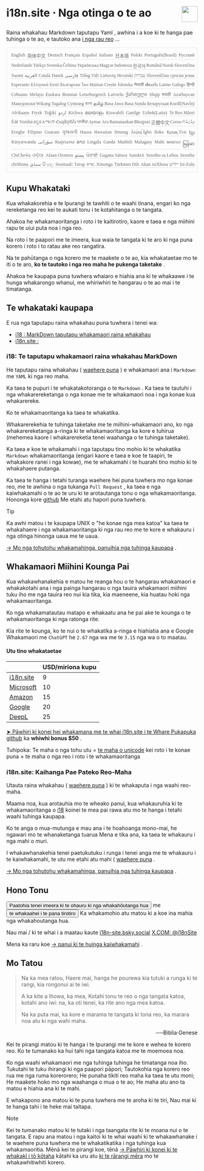 <h1 style="display:flex;justify-content:space-between">i18n.site ⋅ Nga otinga o te ao<img src="//p.3ti.site/logo.svg" style="user-select:none;margin-top:-1px;width:42px"></h1>

Raina whakahau Markdown taputapu Yaml , awhina i a koe ki te hanga pae tuhinga o te ao, e tautoko ana [i nga rau reo](/i18/LANG_CODE) ...

<pre class="langli" style="display:flex;flex-wrap:wrap;background:transparent;border:1px solid #eee;font-size:12px;box-shadow:0 0 3px inset #eee;padding:12px 5px 4px 12px;justify-content:space-between;"><style>pre.langli i{font-weight:300;font-family:s;margin-right:2px;margin-bottom:8px;font-style:normal;color:#666;border-bottom:1px dashed #ccc;}</style><i>English</i><i>简体中文</i><i>Deutsch</i><i>Français</i><i>Español</i><i>Italiano</i><i>日本語</i><i>Polski</i><i>Português(Brasil)</i><i>Русский</i><i>Nederlands</i><i>Türkçe</i><i>Svenska</i><i>Čeština</i><i>Українська</i><i>Magyar</i><i>Indonesia</i><i>한국어</i><i>Română</i><i>Norsk</i><i>Slovenčina</i><i>Suomi</i><i>العربية</i><i>Català</i><i>Dansk</i><i>فارسی</i><i>Tiếng Việt</i><i>Lietuvių</i><i>Hrvatski</i><i>עברית</i><i>Slovenščina</i><i>српски језик</i><i>Esperanto</i><i>Ελληνικά</i><i>Eesti</i><i>Български</i><i>ไทย</i><i>Haitian Creole</i><i>Íslenska</i><i>नेपाली</i><i>తెలుగు</i><i>Latine</i><i>Galego</i><i>हिन्दी</i><i>Cebuano</i><i>Melayu</i><i>Euskara</i><i>Bosnian</i><i>Letzeburgesch</i><i>Latviešu</i><i>ქართული</i><i>Shqip</i><i>मराठी</i><i>Azərbaycan</i><i>Македонски</i><i>Wikang Tagalog</i><i>Cymraeg</i><i>বাংলা</i><i>தமிழ்</i><i>Basa Jawa</i><i>Basa Sunda</i><i>Беларуская</i><i>Kurdî(Navîn)</i><i>Afrikaans</i><i>Frysk</i><i>Toğikī</i><i>اردو</i><i>Kichwa</i><i>മലയാളം</i><i>Kiswahili</i><i>Gaeilge</i><i>Uzbek(Latin)</i><i>Te Reo Māori</i><i>Èdè Yorùbá</i><i>ಕನ್ನಡ</i><i>አማርኛ</i><i>Հայերեն</i><i>অসমীয়া</i><i>Aymar Aru</i><i>Bamanankan</i><i>Bhojpuri</i><i>正體中文</i><i>Corsu</i><i>ދިވެހިބަސް</i><i>Eʋegbe</i><i>Filipino</i><i>Guarani</i><i>ગુજરાતી</i><i>Hausa</i><i>Hawaiian</i><i>Hmong</i><i>Ásụ̀sụ́ Ìgbò</i><i>Iloko</i><i>Қазақ Тілі</i><i>ខ្មែរ</i><i>Kinyarwanda</i><i>سۆرانی</i><i>Кыргызча</i><i>ລາວ</i><i>Lingála</i><i>Ganda</i><i>Maithili</i><i>Malagasy</i><i>Malti</i><i>монгол</i><i>မြန်မာ</i><i>ChiCheŵa</i><i>ଓଡ଼ିଆ</i><i>Afaan Oromoo</i><i>پښتو</i><i>ਪੰਜਾਬੀ</i><i>Gagana Sāmoa</i><i>Sanskrit</i><i>Sesotho sa Leboa</i><i>Sesotho</i><i>chiShona</i><i>سنڌي</i><i>සිංහල</i><i>Soomaali</i><i>Татар</i><i>ትግር</i><i>Xitsonga</i><i>Türkmen Dili</i><i>Akan</i><i>isiXhosa</i><i>ייִדיש</i><i>Isi-Zulu</i></pre>

## Kupu Whakataki

Kua whakakorehia e te Ipurangi te tawhiti o te waahi tinana, engari ko nga rereketanga reo kei te aukati tonu i te kotahitanga o te tangata.

Ahakoa he whakamaoritanga i roto i te kaitirotiro, kaore e taea e nga miihini rapu te uiui puta noa i nga reo.

Na roto i te paapori me te imeera, kua waia te tangata ki te aro ki nga puna korero i roto i to ratau ake reo rangatira.

Na te pahūtanga o nga korero me te maakete o te ao, kia whakataetae mo te iti o te aro, **ko te tautoko i nga reo maha he pukenga taketake** .

Ahakoa he kaupapa puna tuwhera whaiaro e hiahia ana ki te whakaawe i te hunga whakarongo whanui, me whiriwhiri te hangarau o te ao mai i te timatanga.

## <a rel=id href="#project" id="project"></a> Te whakataki kaupapa

E rua nga taputapu raina whakahau puna tuwhera i tenei wa:

* [i18 : MarkDown taputapu whakamaori raina whakahau](/i18/feature)
* [i18n.site :](/i18n.site)

### <a rel=id href="#i18" id="i18"></a> i18: Te taputapu whakamaori raina whakahau MarkDown

He taputapu raina whakahau ( [waehere puna](https://github.com/i18n-site/rust/tree/main/i18) ) e whakamaori ana i `Markdown` me `YAML` ki nga reo maha.

Ka taea te pupuri i te whakatakotoranga o te `Markdown` . Ka taea te tautuhi i nga whakarereketanga o nga konae me te whakamaori noa i nga konae kua whakarereke.

Ko te whakamaoritanga ka taea te whakatika.

Whakarerekehia te tuhinga taketake me te miihini-whakamaori ano, ko nga whakarereketanga a-ringa ki te whakamaoritanga ka kore e tuhirua (mehemea kaore i whakarereketia tenei waahanga o te tuhinga taketake).

Ka taea e koe te whakamahi i nga taputapu tino mohio ki te whakatika `Markdown` whakamaoritanga (engari kaore e taea e koe te taapiri, te whakakore ranei i nga kowae), me te whakamahi i te huarahi tino mohio ki te whakahaere putanga.

Ka taea te hanga i tetahi turanga waehere hei puna tuwhera mo nga konae reo, me te awhina o nga tukanga `Pull Request` , ka taea e nga kaiwhakamahi o te ao te uru ki te arotautanga tonu o nga whakamaoritanga. Hononga kore [github](//github.com) Me etahi atu hapori puna tuwhera.

> [!TIP]
> Ka awhi matou i te kaupapa UNIX o "he konae nga mea katoa" ka taea te whakahaere i nga whakamaoritanga ki nga rau reo me te kore e whakauru i nga otinga hinonga uaua me te uaua.

[→ Mo nga tohutohu whakamahinga, panuihia nga tuhinga kaupapa](/i18) .

## Whakamaori Miihini Kounga Pai

Kua whakawhanakehia e matou he reanga hou o te hangarau whakamaori e whakakotahi ana i nga painga hangarau o nga tauira whakamaori miihini tuku iho me nga tauira reo nui kia tika, kia maeneene, kia huatau hoki nga whakamaoritanga.

Ko nga whakamatautau matapo e whakaatu ana he pai ake te kounga o te whakamaoritanga ki nga ratonga rite.

Kia rite te kounga, ko te nui o te whakatika a-ringa e hiahiatia ana e Google Whakamaori me `ChatGPT` he `2.67` nga wa me te `3.15` nga wa o to maatau.

#### <a rel=id href="#price" id="price"></a> Utu tino whakataetae

|                                                                                   | USD/miriona kupu |
| --------------------------------------------------------------------------------- | ------------- |
| [i18n.site](https://i18n.site)                                                    | 9             |
| [Microsoft](https://azure.microsoft.com/pricing/details/cognitive-services/translator) | 10            |
| [Amazon](https://aws.amazon.com/translate/pricing)                                | 15            |
| [Google](https://cloud.google.com/translate/pricing)                                | 20            |
| [DeepL](https://www.deepl.com/zh/pro#developer)                                  | 25            |

[➤ Pāwhiri ki konei hei whakamana me te whai i18n.site i te Whare Pukapuka github](https://github.com/login/oauth/authorize?client_id=Ov23liuGAmK0plc9FgB3&amp;scope=user:email,user:follow,public_repo) ka **whiwhi bonus $50** .

Tuhipoka: Te maha o nga tohu utu = [te maha o unicode](https://en.wikipedia.org/wiki/Unicode) kei roto i te konae puna × te maha o nga reo i roto i te whakamaoritanga

### i18n.site: Kaihanga Pae Pateko Reo-Maha

Utauta raina whakahau ( [waehere puna](https://github.com/i18n-site/rust/tree/main/i18n-site) ) ki te whakaputa i nga waahi reo-maha.

Maama noa, kua arotauhia mo te wheako panui, kua whakauruhia ki te whakamaoritanga o [i18](#i18) koinei te mea pai rawa atu mo te hanga i tetahi waahi tuhinga kaupapa.

Ko te anga o mua-mutunga e mau ana i te hoahoanga mono-mai, he ngawari mo te whanaketanga tuarua Mena e tika ana, ka taea te whakauru i nga mahi o muri.

I whakawhanakehia tenei paetukutuku i runga i tenei anga me te whakauru i te kaiwhakamahi, te utu me etahi atu mahi ( [waehere puna](/i18n.site/c/src) .

[→ Mo nga tohutohu whakamahinga, panuihia nga tuhinga kaupapa](/i18n.site) .

## Hono Tonu

<button onclick="mailsub()">Paatohia tenei imeera ki te ohauru ki nga whakahōutanga hua</button> me <button onclick="webpush()">te whakaahei i te pana tirotiro</button> Ka whakamohio atu matou ki a koe ina mahia nga whakahoutanga hua.

Nau mai / ki te whai i a maatau kaute [i18n-site.bsky.social](https://bsky.app/profile/i18n-site.bsky.social) [X.COM: @i18nSite](https://x.com/i18nSite)

Mena ka raru koe [→ panui ki te huinga kaiwhakamahi](https://groups.google.com/u/1/g/i18n) .

## Mo Tatou

> Na ka mea ratou, Haere mai, hanga he pourewa kia tutuki a runga ki te rangi, kia rongonui ai te iwi.
>
> A ka kite a Ihowa, ka mea, Kotahi tonu te reo o nga tangata katoa, kotahi ano iwi: na, ka oti tenei, ka rite ano nga mea katoa.
>
> Na ka puta mai, ka kore e marama te tangata ki tona reo, ka marara noa atu ki nga wahi maha.

<p style="text-align:right">──Biblia·Genese</p>

Kei te pirangi matou ki te hanga i te Ipurangi me te kore e wehea te korero reo.
Ko te tumanako ka hui tahi nga tangata katoa me te moemoea noa.

Ko nga waahi whakamaori me nga tuhinga tuhinga he timatanga noa iho.
Tukutahi te tuku ihirangi ki nga paapori pāpori;
Tautokohia nga korero reo rua me nga ruma korerorero;
He punaha tikiti reo maha ka taea te utu moni;
He maakete hoko mo nga waahanga o mua o te ao;
He maha atu ano ta matou e hiahia ana ki te mahi.

E whakapono ana matou ki te puna tuwhera me te aroha ki te tiri,
Nau mai ki te hanga tahi i te heke mai taitapa.

> [!NOTE]
> Kei te tumanako matou ki te tutaki i nga taangata rite ki te moana nui o te tangata.
> E rapu ana matou i nga kaitoi ki te whai waahi ki te whakawhanake i te waehere puna tuwhera me te whakatikatika i nga tuhinga kua whakamaoritia.
> Mēnā kei te pirangi koe, tēnā [→ Pāwhiri ki konei ki te whakakī i tō kōtaha](https://ggl.link/i18n) kātahi ka uru atu [ki te rārangi mēra](https://groups.google.com/u/2/g/i18n-site) mo te whakawhitiwhiti korero.